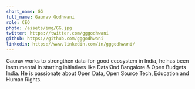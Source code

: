 ```yaml
---
short_name: GG
full_name: Gaurav Godhwani
role: CEO
photo: /assets/img/GG.jpg
twitter: https://twitter.com/gggodhwani
github: https://github.com/gggodhwani
linkedin: https://www.linkedin.com/in/gggodhwani/
---
```


Gaurav works to strengthen data-for-good ecosystem in India, he has been instrumental in starting initiatives like DataKind Bangalore & Open Budgets India. He is passionate about Open Data, Open Source Tech, Education and Human Rights.